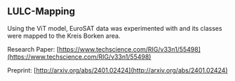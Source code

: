 ## LULC-Mapping
Using the ViT model, EuroSAT data was experimented with and its classes were mapped to the Kreis Borken area.

Research Paper: [https://www.techscience.com/RIG/v33n1/55498](https://www.techscience.com/RIG/v33n1/55498)

Preprint: [http://arxiv.org/abs/2401.02424](http://arxiv.org/abs/2401.02424)
